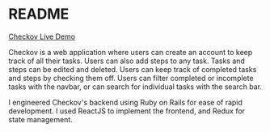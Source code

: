 # README

[Checkov Live Demo](https://checkov-1.herokuapp.com/)

Checkov is a web application where users can create an account to keep track of all their tasks. Users can also add steps to any task. Tasks and steps can be edited and deleted. Users can keep track of completed tasks and steps by checking them off. Users can filter completed or incomplete tasks with the navbar, or can search for individual tasks with the search bar. 

I engineered Checkov's backend using Ruby on Rails for ease of rapid development. I used ReactJS to implement the frontend, and Redux for  state management. 